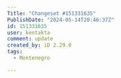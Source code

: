 ```yaml
---
Title: "Changeset #151331635"
PublishDate: "2024-05-14T20:46:37Z"
id: 151331635
user: kentakta
comment: update
created_by: iD 2.29.0
tags:
  - Montenegro

---
```

